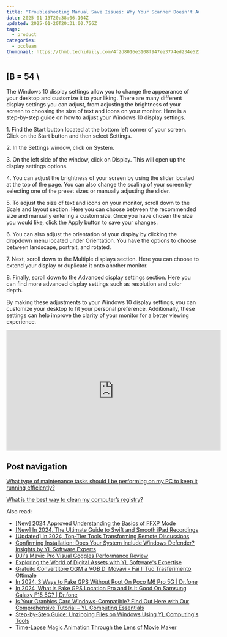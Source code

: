 ```yaml
---
title: "Troubleshooting Manual Save Issues: Why Your Scanner Doesn't Auto-Save Files (YL Software Guide)"
date: 2025-01-13T20:38:06.104Z
updated: 2025-01-20T20:31:00.756Z
tags:
  - product
categories:
  - pcclean
thumbnail: https://thmb.techidaily.com/4f2d8016e3108f947ee3774ed234e522592c51bdb9d218a2d3fa1a7e34081e27.jpg
---
```


## \[B = 54 \

The Windows 10 display settings allow you to change the appearance of your desktop and customize it to your liking. There are many different display settings you can adjust, from adjusting the brightness of your screen to choosing the size of text and icons on your monitor. Here is a step-by-step guide on how to adjust your Windows 10 display settings. 

1\. Find the Start button located at the bottom left corner of your screen. Click on the Start button and then select Settings.

2\. In the Settings window, click on System.

3\. On the left side of the window, click on Display. This will open up the display settings options. 

4\. You can adjust the brightness of your screen by using the slider located at the top of the page. You can also change the scaling of your screen by selecting one of the preset sizes or manually adjusting the slider.

5\. To adjust the size of text and icons on your monitor, scroll down to the Scale and layout section. Here you can choose between the recommended size and manually entering a custom size. Once you have chosen the size you would like, click the Apply button to save your changes.

6\. You can also adjust the orientation of your display by clicking the dropdown menu located under Orientation. You have the options to choose between landscape, portrait, and rotated.

7\. Next, scroll down to the Multiple displays section. Here you can choose to extend your display or duplicate it onto another monitor.

8\. Finally, scroll down to the Advanced display settings section. Here you can find more advanced display settings such as resolution and color depth. 

By making these adjustments to your Windows 10 display settings, you can customize your desktop to fit your personal preference. Additionally, these settings can help improve the clarity of your monitor for a better viewing experience.

<!-- affiliate ads begin -->
<iframe width="560" height="315" src="https://www.youtube.com/embed/slm2NjVPNtk?si=9ow6g1ucmf0TnT4T" title="YouTube video player" frameborder="0" allow="accelerometer; autoplay; clipboard-write; encrypted-media; gyroscope; picture-in-picture; web-share" referrerpolicy="strict-origin-when-cross-origin" allowfullscreen></iframe>
<!-- affiliate ads end -->

## Post navigation

[What type of maintenance tasks should I be performing on my PC to keep it running efficiently?](https://tools.techidaily.com/pcclean/products/)

[What is the best way to clean my computer’s registry?](https://tools.techidaily.com/pcclean/products/)

<ins class="adsbygoogle"
     style="display:block"
     data-ad-format="autorelaxed"
     data-ad-client="ca-pub-7571918770474297"
     data-ad-slot="1223367746"></ins>

<ins class="adsbygoogle"
     style="display:block"
     data-ad-client="ca-pub-7571918770474297"
     data-ad-slot="8358498916"
     data-ad-format="auto"
     data-full-width-responsive="true"></ins>

<span class="atpl-alsoreadstyle">Also read:</span>
<div><ul>
<li><a href="https://fox-cloud.techidaily.com/new-2024-approved-understanding-the-basics-of-ffxp-mode/"><u>[New] 2024 Approved Understanding the Basics of FFXP Mode</u></a></li>
<li><a href="https://video-screen-grab.techidaily.com/new-in-2024-the-ultimate-guide-to-swift-and-smooth-ipad-recordings/"><u>[New] In 2024, The Ultimate Guide to Swift and Smooth iPad Recordings</u></a></li>
<li><a href="https://screen-recording.techidaily.com/updated-in-2024-top-tier-tools-transforming-remote-discussions/"><u>[Updated] In 2024, Top-Tier Tools Transforming Remote Discussions</u></a></li>
<li><a href="https://win-exclusive.techidaily.com/confirming-installation-does-your-system-include-windows-defender-insights-by-yl-software-experts/"><u>Confirming Installation: Does Your System Include Windows Defender? Insights by YL Software Experts</u></a></li>
<li><a href="https://article-posts.techidaily.com/djis-mavic-pro-visual-goggles-performance-review/"><u>DJi's Mavic Pro Visual Goggles Performance Review</u></a></li>
<li><a href="https://win-exclusive.techidaily.com/exploring-the-world-of-digital-assets-with-yl-softwares-expertise/"><u>Exploring the World of Digital Assets with YL Software's Expertise</u></a></li>
<li><a href="https://vp-tips.techidaily.com/gratuito-convertitore-ogm-a-vob-di-movavi-fai-il-tuo-trasferimento-ottimale/"><u>Gratuito Convertitore OGM a VOB Di Movavi - Fai Il Tuo Trasferimento Ottimale</u></a></li>
<li><a href="https://fake-location.techidaily.com/in-2024-3-ways-to-fake-gps-without-root-on-poco-m6-pro-5g-drfone-by-drfone-virtual-android/"><u>In 2024, 3 Ways to Fake GPS Without Root On Poco M6 Pro 5G | Dr.fone</u></a></li>
<li><a href="https://phone-solutions.techidaily.com/in-2024-what-is-fake-gps-location-pro-and-is-it-good-on-samsung-galaxy-f15-5g-drfone-by-drfone-virtual-android/"><u>In 2024, What is Fake GPS Location Pro and Is It Good On Samsung Galaxy F15 5G? | Dr.fone</u></a></li>
<li><a href="https://win-exclusive.techidaily.com/is-your-graphics-card-windows-compatible-find-out-here-with-our-comprehensive-tutorial-yl-computing-essentials/"><u>Is Your Graphics Card Windows-Compatible? Find Out Here with Our Comprehensive Tutorial – YL Computing Essentials</u></a></li>
<li><a href="https://win-exclusive.techidaily.com/step-by-step-guide-unzipping-files-on-windows-using-yl-computings-tools/"><u>Step-by-Step Guide: Unzipping Files on Windows Using YL Computing's Tools</u></a></li>
<li><a href="https://fox-cloud.techidaily.com/time-lapse-magic-animation-through-the-lens-of-movie-maker/"><u>Time-Lapse Magic Animation Through the Lens of Movie Maker</u></a></li>
</ul></div>

